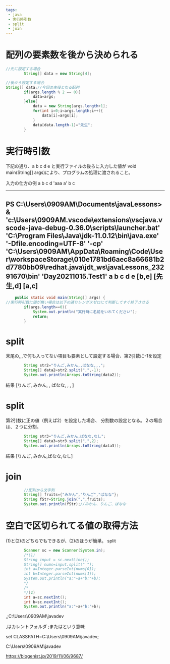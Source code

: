 ```yaml
---
tags:
 - java
 - 実行時引数
 - split
 - join
---
```


# 配列の要素数を後から決められる
```java
//先に設定する場合
        String[] data = new String[4];

//後から設定する場合
String[] data;//今回の主役となる配列
        if(args.length % 2 == 0){
            data=args;
        }else{
            data = new String[args.length+1];
            for(int i=0;i<args.length;i++){
                data[i]=args[i];
            }
            data[data.length-1]="先生";
        }

```

# 実行時引数

下記の通り、a b c d e と実行ファイルの後ろに入力した値が
void main(String[] args)により、プログラムの処理に渡されること。

入力の仕方の例
a b c d
'aaa a' b c


--------
PS C:\Users\0909AM\Documents\javaLessons>  & 'c:\Users\0909AM\.vscode\extensions\vscjava.vscode-java-debug-0.36.0\scripts\launcher.bat' 'C:\Program Files\Java\jdk-11.0.12\bin\java.exe' '-Dfile.encoding=UTF-8' '-cp' 'C:\Users\0909AM\AppData\Roaming\Code\User\workspaceStorage\010e1781bd6aec8a66681b2d7780bb09\redhat.java\jdt_ws\javaLessons_23291670\bin' 'Day20211015.Test1' a b c d e
[b,e]
[先生,d]
[a,c]
--------

```java
    public static void main(String[] args) {
//実行時引数に値が無い場合は以下の通りレングスゼロにて判断してすぐ終了させる
        if(args.length==0){
            System.out.println("実行時に名前をいれてください");
            return;
        }
```

# split
末尾の,,,で何も入ってない項目も要素として設定する場合、第2引数に-1を設定
```java
        String str2="りんご,みかん,,ばなな,,,";
        String[] data2=str2.split(",",-1);
        System.out.println(Arrays.toString(data2));

```
結果
[りんご, みかん, , ばなな, , , ]

# split
第2引数に正の値（例えば2）を設定した場合、
分割数の設定となる。２の場合は、２つに分割。
```java
        String str3="りんご,みかん,ばなな,なし";
        String[] data3=str3.split(",",2);
        System.out.println(Arrays.toString(data3));

```
結果
[りんご, みかん,ばなな,なし]

# join

```java
        //配列から文字列
        String[] fruits={"みかん","りんご","ばなな"};
        String fStr=String.join(",",fruits);
        System.out.println(fStr);//みかん、りんご、ばなな

```

# 空白で区切られてる値の取得方法
(1)と(2)のどちらでもできるが、(2)のほうが簡単。
split

```java
        Scanner sc = new Scanner(System.in);
        /*(1)
        String input = sc.nextLine();
        String[] nums=input.split(" ");
        int a=Integer.parseInt(nums[0]);
        int b=Integer.parseInt(nums[1]);
        System.out.println("a:"+a+"b:"+b);
        */
        /*
        */(2)
        int a=sc.nextInt();
        int b=sc.nextInt();
        System.out.println("a:"+a+"b:"+b);

```

,;C:\Users\0909AM\javadev

,はカレントフォルダ
;またはという意味


set CLASSPATH=C:\Users\0909AM\javadev;

C:\Users\0909AM\javadev


https://blogenist.jp/2019/11/06/9687/
